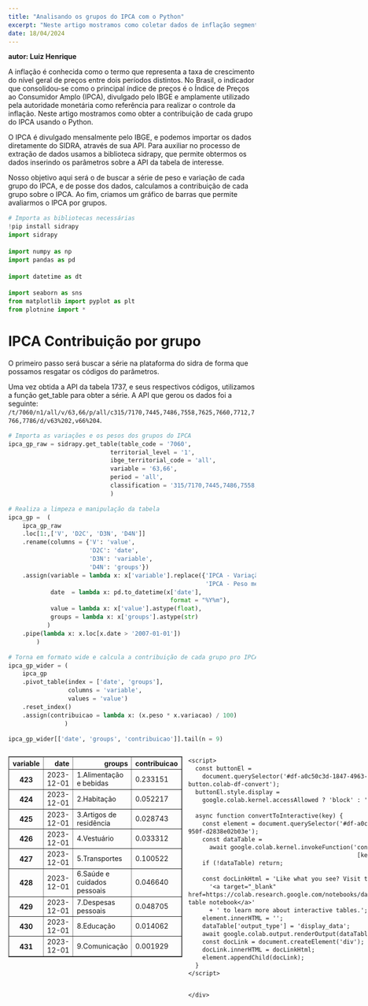 ```yaml
---
title: "Analisando os grupos do IPCA com o Python"
excerpt: "Neste artigo mostramos como coletar dados de inflação segmentados por faixa de renda e como calcular a variação acumulada em 12 meses usando a linguagem de programação Python. <br/><img src='/images/portfolio/ipca_group/output_10_0.png'>"
date: 18/04/2024
---
```


**autor: Luiz Henrique**

A inflação é conhecida como o termo que representa a taxa de crescimento do nível geral de preços entre dois períodos distintos. No Brasil, o indicador que consolidou-se como o principal índice de preços é o Índice de Preços ao Consumidor Amplo (IPCA), divulgado pelo IBGE e amplamente utilizado pela autoridade monetária como referência para realizar o controle da inflação. Neste artigo mostramos como obter a contribuição de cada grupo do IPCA usando o Python.

O IPCA é divulgado mensalmente pelo IBGE, e podemos importar os dados diretamente do SIDRA, através de sua API. Para auxiliar no processo de extração de dados usamos a biblioteca sidrapy, que permite obtermos os dados inserindo os parâmetros sobre a API da tabela de interesse.

Nosso objetivo aqui será o de buscar a série de peso e variação de cada grupo do IPCA, e de posse dos dados, calculamos a contribuição de cada grupo sobre o IPCA. Ao fim, criamos um gráfico de barras que permite avaliarmos o IPCA por grupos.


```python
# Importa as bibliotecas necessárias
!pip install sidrapy
import sidrapy

import numpy as np
import pandas as pd

import datetime as dt

import seaborn as sns
from matplotlib import pyplot as plt
from plotnine import *
```

# IPCA Contribuição por grupo

O primeiro passo será buscar a série na plataforma do sidra de forma que possamos resgatar os códigos do parâmetros.

Uma vez obtida a API da tabela 1737, e seus respectivos códigos, utilizamos a função get_table para obter a série. A API que gerou os dados foi a seguinte: `/t/7060/n1/all/v/63,66/p/all/c315/7170,7445,7486,7558,7625,7660,7712,7766,7786/d/v63%202,v66%204`.




```python
# Importa as variações e os pesos dos grupos do IPCA
ipca_gp_raw = sidrapy.get_table(table_code = '7060',
                             territorial_level = '1',
                             ibge_territorial_code = 'all',
                             variable = '63,66',
                             period = 'all',
                             classification = '315/7170,7445,7486,7558,7625,7660,7712,7766,7786'
                             )
```


```python
# Realiza a limpeza e manipulação da tabela
ipca_gp =  (
    ipca_gp_raw
    .loc[1:,['V', 'D2C', 'D3N', 'D4N']]
    .rename(columns = {'V': 'value',
                       'D2C': 'date',
                       'D3N': 'variable',
                       'D4N': 'groups'})
    .assign(variable = lambda x: x['variable'].replace({'IPCA - Variação mensal' : 'variacao',
                                                        'IPCA - Peso mensal': 'peso'}),
            date  = lambda x: pd.to_datetime(x['date'],
                                              format = "%Y%m"),
            value = lambda x: x['value'].astype(float),
            groups = lambda x: x['groups'].astype(str)
           )
    .pipe(lambda x: x.loc[x.date > '2007-01-01'])
        )
```


```python
# Torna em formato wide e calcula a contribuição de cada grupo pro IPCA
ipca_gp_wider = (
    ipca_gp
    .pivot_table(index = ['date', 'groups'],
                 columns = 'variable',
                 values = 'value')
    .reset_index()
    .assign(contribuicao = lambda x: (x.peso * x.variacao) / 100)
                )
```


```python
ipca_gp_wider[['date', 'groups', 'contribuicao']].tail(n = 9)
```





  <div id="df-a0c50c3d-1847-4963-950f-d2838e02b03e" class="colab-df-container">
    <div>
<style scoped>
    .dataframe tbody tr th:only-of-type {
        vertical-align: middle;
    }

    .dataframe tbody tr th {
        vertical-align: top;
    }

    .dataframe thead th {
        text-align: right;
    }
</style>
<table border="1" class="dataframe">
  <thead>
    <tr style="text-align: right;">
      <th>variable</th>
      <th>date</th>
      <th>groups</th>
      <th>contribuicao</th>
    </tr>
  </thead>
  <tbody>
    <tr>
      <th>423</th>
      <td>2023-12-01</td>
      <td>1.Alimentação e bebidas</td>
      <td>0.233151</td>
    </tr>
    <tr>
      <th>424</th>
      <td>2023-12-01</td>
      <td>2.Habitação</td>
      <td>0.052217</td>
    </tr>
    <tr>
      <th>425</th>
      <td>2023-12-01</td>
      <td>3.Artigos de residência</td>
      <td>0.028743</td>
    </tr>
    <tr>
      <th>426</th>
      <td>2023-12-01</td>
      <td>4.Vestuário</td>
      <td>0.033312</td>
    </tr>
    <tr>
      <th>427</th>
      <td>2023-12-01</td>
      <td>5.Transportes</td>
      <td>0.100522</td>
    </tr>
    <tr>
      <th>428</th>
      <td>2023-12-01</td>
      <td>6.Saúde e cuidados pessoais</td>
      <td>0.046640</td>
    </tr>
    <tr>
      <th>429</th>
      <td>2023-12-01</td>
      <td>7.Despesas pessoais</td>
      <td>0.048705</td>
    </tr>
    <tr>
      <th>430</th>
      <td>2023-12-01</td>
      <td>8.Educação</td>
      <td>0.014062</td>
    </tr>
    <tr>
      <th>431</th>
      <td>2023-12-01</td>
      <td>9.Comunicação</td>
      <td>0.001929</td>
    </tr>
  </tbody>
</table>
</div>
    <div class="colab-df-buttons">

  <div class="colab-df-container">
    <button class="colab-df-convert" onclick="convertToInteractive('df-a0c50c3d-1847-4963-950f-d2838e02b03e')"
            title="Convert this dataframe to an interactive table."
            style="display:none;">

  <svg xmlns="http://www.w3.org/2000/svg" height="24px" viewBox="0 -960 960 960">
    <path d="M120-120v-720h720v720H120Zm60-500h600v-160H180v160Zm220 220h160v-160H400v160Zm0 220h160v-160H400v160ZM180-400h160v-160H180v160Zm440 0h160v-160H620v160ZM180-180h160v-160H180v160Zm440 0h160v-160H620v160Z"/>
  </svg>
    </button>

  <style>
    .colab-df-container {
      display:flex;
      gap: 12px;
    }

    .colab-df-convert {
      background-color: #E8F0FE;
      border: none;
      border-radius: 50%;
      cursor: pointer;
      display: none;
      fill: #1967D2;
      height: 32px;
      padding: 0 0 0 0;
      width: 32px;
    }

    .colab-df-convert:hover {
      background-color: #E2EBFA;
      box-shadow: 0px 1px 2px rgba(60, 64, 67, 0.3), 0px 1px 3px 1px rgba(60, 64, 67, 0.15);
      fill: #174EA6;
    }

    .colab-df-buttons div {
      margin-bottom: 4px;
    }

    [theme=dark] .colab-df-convert {
      background-color: #3B4455;
      fill: #D2E3FC;
    }

    [theme=dark] .colab-df-convert:hover {
      background-color: #434B5C;
      box-shadow: 0px 1px 3px 1px rgba(0, 0, 0, 0.15);
      filter: drop-shadow(0px 1px 2px rgba(0, 0, 0, 0.3));
      fill: #FFFFFF;
    }
  </style>

    <script>
      const buttonEl =
        document.querySelector('#df-a0c50c3d-1847-4963-950f-d2838e02b03e button.colab-df-convert');
      buttonEl.style.display =
        google.colab.kernel.accessAllowed ? 'block' : 'none';

      async function convertToInteractive(key) {
        const element = document.querySelector('#df-a0c50c3d-1847-4963-950f-d2838e02b03e');
        const dataTable =
          await google.colab.kernel.invokeFunction('convertToInteractive',
                                                    [key], {});
        if (!dataTable) return;

        const docLinkHtml = 'Like what you see? Visit the ' +
          '<a target="_blank" href=https://colab.research.google.com/notebooks/data_table.ipynb>data table notebook</a>'
          + ' to learn more about interactive tables.';
        element.innerHTML = '';
        dataTable['output_type'] = 'display_data';
        await google.colab.output.renderOutput(dataTable, element);
        const docLink = document.createElement('div');
        docLink.innerHTML = docLinkHtml;
        element.appendChild(docLink);
      }
    </script>
  </div>


<div id="df-95406191-7769-43e4-abff-aa08e8ca0db8">
  <button class="colab-df-quickchart" onclick="quickchart('df-95406191-7769-43e4-abff-aa08e8ca0db8')"
            title="Suggest charts"
            style="display:none;">

<svg xmlns="http://www.w3.org/2000/svg" height="24px"viewBox="0 0 24 24"
     width="24px">
    <g>
        <path d="M19 3H5c-1.1 0-2 .9-2 2v14c0 1.1.9 2 2 2h14c1.1 0 2-.9 2-2V5c0-1.1-.9-2-2-2zM9 17H7v-7h2v7zm4 0h-2V7h2v10zm4 0h-2v-4h2v4z"/>
    </g>
</svg>
  </button>

<style>
  .colab-df-quickchart {
      --bg-color: #E8F0FE;
      --fill-color: #1967D2;
      --hover-bg-color: #E2EBFA;
      --hover-fill-color: #174EA6;
      --disabled-fill-color: #AAA;
      --disabled-bg-color: #DDD;
  }

  [theme=dark] .colab-df-quickchart {
      --bg-color: #3B4455;
      --fill-color: #D2E3FC;
      --hover-bg-color: #434B5C;
      --hover-fill-color: #FFFFFF;
      --disabled-bg-color: #3B4455;
      --disabled-fill-color: #666;
  }

  .colab-df-quickchart {
    background-color: var(--bg-color);
    border: none;
    border-radius: 50%;
    cursor: pointer;
    display: none;
    fill: var(--fill-color);
    height: 32px;
    padding: 0;
    width: 32px;
  }

  .colab-df-quickchart:hover {
    background-color: var(--hover-bg-color);
    box-shadow: 0 1px 2px rgba(60, 64, 67, 0.3), 0 1px 3px 1px rgba(60, 64, 67, 0.15);
    fill: var(--button-hover-fill-color);
  }

  .colab-df-quickchart-complete:disabled,
  .colab-df-quickchart-complete:disabled:hover {
    background-color: var(--disabled-bg-color);
    fill: var(--disabled-fill-color);
    box-shadow: none;
  }

  .colab-df-spinner {
    border: 2px solid var(--fill-color);
    border-color: transparent;
    border-bottom-color: var(--fill-color);
    animation:
      spin 1s steps(1) infinite;
  }

  @keyframes spin {
    0% {
      border-color: transparent;
      border-bottom-color: var(--fill-color);
      border-left-color: var(--fill-color);
    }
    20% {
      border-color: transparent;
      border-left-color: var(--fill-color);
      border-top-color: var(--fill-color);
    }
    30% {
      border-color: transparent;
      border-left-color: var(--fill-color);
      border-top-color: var(--fill-color);
      border-right-color: var(--fill-color);
    }
    40% {
      border-color: transparent;
      border-right-color: var(--fill-color);
      border-top-color: var(--fill-color);
    }
    60% {
      border-color: transparent;
      border-right-color: var(--fill-color);
    }
    80% {
      border-color: transparent;
      border-right-color: var(--fill-color);
      border-bottom-color: var(--fill-color);
    }
    90% {
      border-color: transparent;
      border-bottom-color: var(--fill-color);
    }
  }
</style>

  <script>
    async function quickchart(key) {
      const quickchartButtonEl =
        document.querySelector('#' + key + ' button');
      quickchartButtonEl.disabled = true;  // To prevent multiple clicks.
      quickchartButtonEl.classList.add('colab-df-spinner');
      try {
        const charts = await google.colab.kernel.invokeFunction(
            'suggestCharts', [key], {});
      } catch (error) {
        console.error('Error during call to suggestCharts:', error);
      }
      quickchartButtonEl.classList.remove('colab-df-spinner');
      quickchartButtonEl.classList.add('colab-df-quickchart-complete');
    }
    (() => {
      let quickchartButtonEl =
        document.querySelector('#df-95406191-7769-43e4-abff-aa08e8ca0db8 button');
      quickchartButtonEl.style.display =
        google.colab.kernel.accessAllowed ? 'block' : 'none';
    })();
  </script>
</div>

    </div>
  </div>





```python
# Cores para gráficos
colors = {'blue': '#282f6b',
          'yellow': '#eace3f',
          'red'   : "#b22200",
          'green': '#224f20',
          'purple' : "#5f487c",
          'gray': '#666666',
          'orange' : '#b35c1e',
          'turquoise' : "#419391",
          'green_two' : "#839c56"
          }
```


```python
# Cria o gráfico
(ggplot(ipca_gp_wider) +
        aes(x='date') +
        geom_col(aes(y='contribuicao', fill='groups', colour='groups')) +
        geom_hline(yintercept=0, colour='black', linetype='dashed') +
        scale_x_date(date_breaks = "3 month", date_labels = "%b/%Y") +
        scale_colour_manual(values=list(colors.values())) +
        scale_fill_manual(values=list(colors.values())) +
        labs(x='', y='', title='Contribuição dos Grupos do IPCA para a Inflação Mensal', caption = 'Elaborado por: analisemacro.com.br | Fonte: IBGE/SIDRA')+
        theme(figure_size = (14, 6),
              legend_position = "bottom")
        )
```


    
![png](/images/portfolio/ipca_group/output_10_0.png)
    





    <Figure Size: (1400 x 600)>



